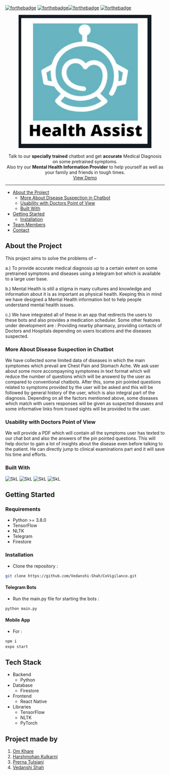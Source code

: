 
[![forthebadge](https://forthebadge.com/images/badges/built-with-love.svg)](https://forthebadge.com) [![forthebadge](https://forthebadge.com/images/badges/powered-by-coffee.svg)](https://forthebadge.com)[![forthebadge](https://forthebadge.com/images/badges/check-it-out.svg)](https://forthebadge.com) [![forthebadge](https://forthebadge.com/images/badges/made-with-python.svg)](https://forthebadge.com)
 <br/>
 
 <p align="center">
  <a href="https://https://github.com/harshmohan07/temp1">
    <img src="Screenshots/healthassistlogo.PNG" alt="Logo" width="420" height="420"></a></p>
 
 <p align="center">
    Talk to our <strong>specially trained</strong> chatbot and get <strong>accurate</strong> Medical Diagnosis on some pretrained symptoms.
    <br />
    Also try our <strong>Mental Health Information Provider</strong> to help yourself as well as your family and friends in tough times.
    <br />
    <a href="https://youtu.be/evbLgKM_kMw">View Demo</a>
 
   </p>
</p>
<hr />

* [About the Project](#about-the-project)
  * [More About Disease Suspection in Chatbot](#real-time-analysis)
  * [Usability with Doctors Point of View](#notifications)
  * [Built With](#built-with)
* [Getting Started](#getting-started)
  * [Installation](#installation)
* [Team Members](#team)
* [Contact](#contact)

## About the Project
This project aims to solve the problems of – 

a.)	To provide accurate medical diagnosis up to a certain extent on some pretrained symptoms and diseases using a telegram bot which is available to a large user base. 

b.)	Mental Health is still a stigma in many cultures and knowledge and information about it is as important as physical health. Keeping this in mind we have designed a Mental Health information bot to help people understand mental health issues.

c.) We have integrated all of these in an app that redirects the users to these bots and also provides a medication scheduler. Some other features under development are : Providing nearby pharmacy, providing contacts of Doctors and Hospitals depending on users locations and the diseases suspected.

### More About Disease Suspection in Chatbot
We have collected some limited data of diseases in which the main symptomes which prevail are Chest Pain and Stomach Ache. 
We ask user about some more accompayning symptomes in text format which will reduce the number of questions which will be answerd by the user as compared to conventional chatbots. 
After this, some pin pointed questions related to symptoms provided by the user will be asked and this will be followed by general history of the user, which is also integral part of the diagnosis.
Depending on all the factors mentioned above, some diseases which match with users responses will be given as suspected diseases and some informative links from trused sights will be provided to the user.

### Usability with Doctors Point of View
We will provide a PDF which will contain all the symptoms user has texted to our chat bot and also the answers of the pin pointed questions.
This will help doctor to gain a lot of insights about the disease even before talking to the patient. He can directly jump to clinical examinations part and it will save his time and efforts.

### Built With 
<p float = "left">
<img alt="SkL" src="https://img.shields.io/badge/tensorflow-678983?style=for-the-badge&logo=tensorflow&logoColor=white"/>
 
<img alt="SkL" src="https://img.shields.io/badge/python-DB6B97?style=for-the-badge&logo=python&logoColor=white"/>

<img alt="SkL" src="https://img.shields.io/badge/firebase-FFBD35?style=for-the-badge&logo=firebase&logoColor=white"/>
 
<img alt="SkL" src="https://img.shields.io/badge/react_native-CFFFDC?style=for-the-badge&logo=react&logoColor=black"/>
</p>

## Getting Started

### Requirements
* Python >= 3.8.0
* TensorFlow
* NLTK
* Telegram
* Firestore

### Installation
* Clone the repository : 
```sh 
git clone https://github.com/Vedanshi-Shah/CoVigilance.git 
```

#### Telegram Bots
* Run the main.py file for starting the bots : 
```sh 
python main.py
```

#### Mobile App 

* For  : 
```sh 
npm i
expo start
```

## Tech Stack
* Backend
  * Python <br/>
* Database
  * Firestore <br/>
* Frontend
  * React Native <br/>
* Libraries
  * TensorFlow
  * NLTK
  * PyTorch <br/>

## Project made by
1. [Om Khare](https://github.com/OmKhare)
2. [Harshmohan Kulkarni](https://github.com/harshmohan07)
3. [Prerna Tulsiani](https://github.com/pt3002)
4. [Vedanshi Shah](https://github.com/Vedanshi-Shah)
